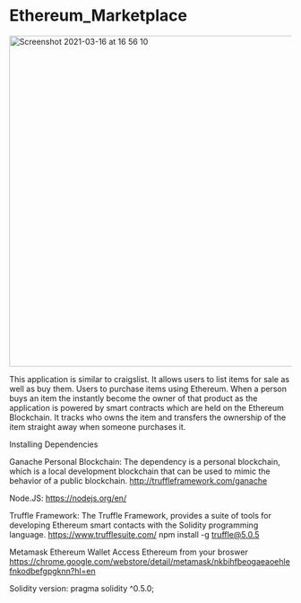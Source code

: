 # Ethereum_Marketplace
<img width="590" alt="Screenshot 2021-03-16 at 16 56 10" src="https://user-images.githubusercontent.com/29706281/111349291-eae4e900-8678-11eb-83b1-f11e5eda7cea.png">


This application is similar to craigslist. It allows users to list items for sale as well as buy them. 
Users to purchase items using Ethereum. 
When a person buys an item the instantly become the owner of that product as the application is powered by smart contracts which are held on the Ethereum Blockchain. 
It tracks who owns the item and transfers the ownership of the item straight away when someone purchases it. 


Installing Dependencies

Ganache Personal Blockchain:
The dependency is a personal blockchain, which is a local development blockchain that can be used to mimic the behavior of a public blockchain. 
http://truffleframework.com/ganache

Node.JS:
https://nodejs.org/en/

Truffle Framework:
The Truffle Framework, provides a suite of tools for developing Ethereum smart contacts with the Solidity programming language.
https://www.trufflesuite.com/
npm install -g truffle@5.0.5

Metamask Ethereum Wallet
Access Ethereum from your broswer
https://chrome.google.com/webstore/detail/metamask/nkbihfbeogaeaoehlefnkodbefgpgknn?hl=en

Solidity version:
pragma solidity ^0.5.0;
